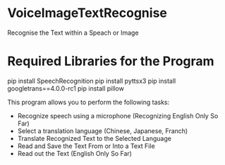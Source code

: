 # VoiceImageTextRecognise
Recognise the Text within a Speach or Image

# Required Libraries for the Program
pip install SpeechRecognition
pip install pyttsx3
pip install googletrans==4.0.0-rc1
pip install pillow


This program allows you to perform the following tasks:
- Recognize speech using a microphone (Recognizing English Only So Far)
- Select a translation language (Chinese, Japanese, Franch)
- Translate Recognized Text to the Selected Language
- Read and Save the Text From or Into a Text File
- Read out the Text (English Only So Far)